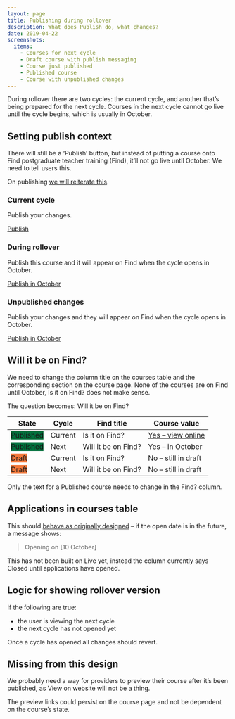 ```yaml
---
layout: page
title: Publishing during rollover
description: What does Publish do, what changes?
date: 2019-04-22
screenshots:
  items:
    - Courses for next cycle
    - Draft course with publish messaging
    - Course just published
    - Published course
    - Course with unpublished changes
---
```

<!-- markdownlint-disable MD051 -->

During rollover there are two cycles: the current cycle, and another that’s being prepared for the next cycle. Courses in the next cycle cannot go live until the cycle begins, which is usually in October.

## Setting publish context

There will still be a ‘Publish’ button, but instead of putting a course onto Find postgraduate teacher training (Find), it’ll not go live until October. We need to tell users this.

On publishing [we will reiterate this](#course-just-published).

<div class="govuk-grid-row govuk-!-margin-bottom-7">
  <div class="govuk-grid-column-one-third">
    <h3 class="govuk-heading-m">Current cycle</h3>
    <div class="govuk-inset-text">
      <p>Publish your changes.</p>
      <a href="#" class="govuk-button">Publish</a>
    </div>
  </div>
  <div class="govuk-grid-column-one-third">
    <h3 class="govuk-heading-m">During rollover</h3>
    <div class="govuk-inset-text">
      <p>Publish this course and it will appear on Find when the cycle opens in October.</p>
      <a href="#" class="govuk-button">Publish in October</a>
    </div>
  </div>
  <div class="govuk-grid-column-one-third">
    <h3 class="govuk-heading-m">Unpublished changes</h3>
    <div class="govuk-inset-text">
      <p>Publish your changes and they will appear on Find when the cycle opens in October.</p>
      <a href="#" class="govuk-button">Publish in October</a>
    </div>
  </div>
</div>

## Will it be on Find?

We need to change the column title on the courses table and the corresponding section on the course page. None of the courses are on Find until October, Is it on Find? does not make sense.

The question becomes: Will it be on Find?

| State | Cycle | Find title | Course value |
|-|-|-|-|
|<span class="govuk-tag" style="background-color: #00703c">Published</span>| Current | Is it on Find? | [Yes – view online](#main-content) |
|<span class="govuk-tag" style="background-color: #00703c">Published</span>| Next | Will it be on Find? | Yes – in October |
|<span class="govuk-tag" style="background-color: #f47738">Draft</span>| Current | Is it on Find? | No – still in draft |
|<span class="govuk-tag" style="background-color: #f47738">Draft</span>| Next | Will it be on Find? | No – still in draft |

Only the text for a Published course needs to change in the Find? column.

## Applications in courses table

This should [behave as originally designed](/publish-teacher-training-courses/publish-states) – if the open date is in the future, a message shows:

> Opening on [10 October]

This has not been built on Live yet, instead the column currently says Closed until applications have opened.

## Logic for showing rollover version

If the following are true:

- the user is viewing the next cycle
- the next cycle has not opened yet

Once a cycle has opened all changes should revert.

## Missing from this design

We probably need a way for providers to preview their course after it’s been published, as View on website will not be a thing.

The preview links could persist on the course page and not be dependent on the course’s state.

<!-- markdownlint-ensable MD051 -->
